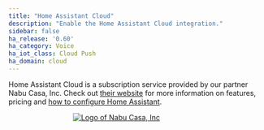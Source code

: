 ```yaml
---
title: "Home Assistant Cloud"
description: "Enable the Home Assistant Cloud integration."
sidebar: false
ha_release: '0.60'
ha_category: Voice
ha_iot_class: Cloud Push
ha_domain: cloud
---
```


Home Assistant Cloud is a subscription service provided by our partner Nabu Casa, Inc. Check out [their website](https://www.nabucasa.com) for more information on features, pricing and [how to configure Home Assistant](https://www.nabucasa.com/config/).

<div style='max-width: 250px; margin: 0 auto'><a href='https://www.nabucasa.com'><img src='/images/blog/2018-09-thinking-big/logo-text.svg' style='border: 0; box-shadow: none' alt='Logo of Nabu Casa, Inc'></a>
</div>
